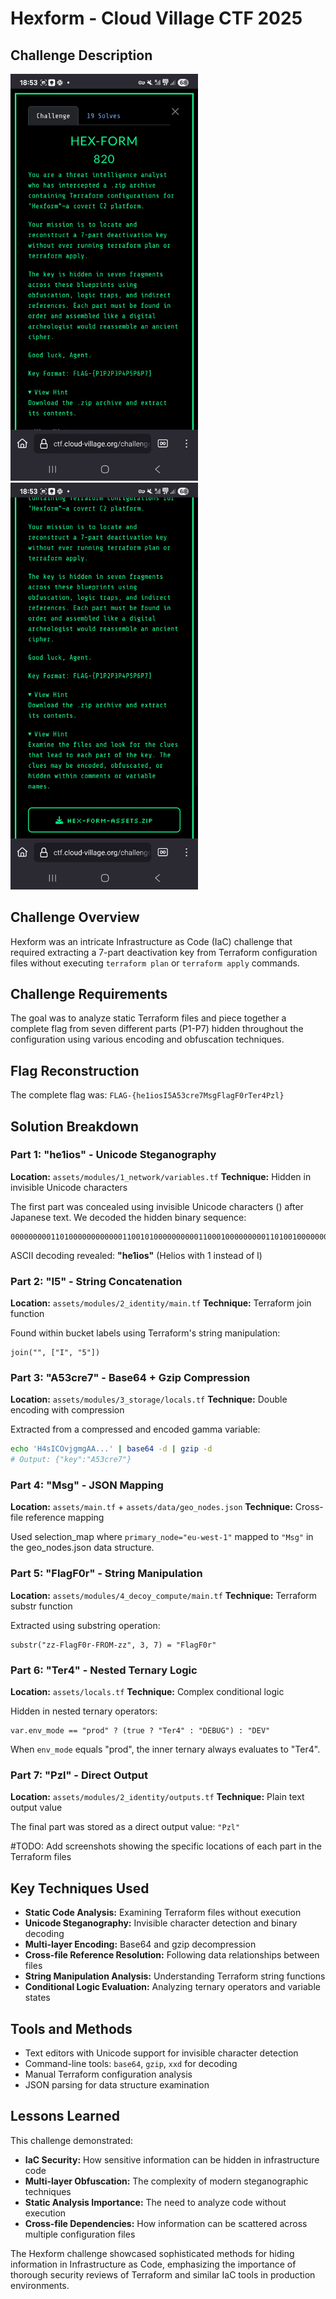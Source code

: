 # Hexform - Cloud Village CTF 2025

## Challenge Description

<img src="./HEX-FORM_820pts_part1.jpg" width="300">
<img src="./HEX-FORM_820pts_part2.jpg" width="300">

## Challenge Overview

Hexform was an intricate Infrastructure as Code (IaC) challenge that required extracting a 7-part deactivation key from Terraform configuration files without executing `terraform plan` or `terraform apply` commands.

## Challenge Requirements

The goal was to analyze static Terraform files and piece together a complete flag from seven different parts (P1-P7) hidden throughout the configuration using various encoding and obfuscation techniques.

## Flag Reconstruction

The complete flag was: `FLAG-{he1iosI5A53cre7MsgFlagF0rTer4Pzl}`

## Solution Breakdown

### Part 1: "he1ios" - Unicode Steganography
**Location:** `assets/modules/1_network/variables.tf`
**Technique:** Hidden in invisible Unicode characters

The first part was concealed using invisible Unicode characters (⁢⁣) after Japanese text. We decoded the hidden binary sequence:
```
000000000110100000000000011001010000000000110001000000000110100100000000011011110000000001110011
```

ASCII decoding revealed: **"he1ios"** (Helios with 1 instead of l)

### Part 2: "I5" - String Concatenation
**Location:** `assets/modules/2_identity/main.tf`
**Technique:** Terraform join function

Found within bucket labels using Terraform's string manipulation:
```hcl
join("", ["I", "5"])
```

### Part 3: "A53cre7" - Base64 + Gzip Compression
**Location:** `assets/modules/3_storage/locals.tf`
**Technique:** Double encoding with compression

Extracted from a compressed and encoded gamma variable:
```bash
echo 'H4sICOvjgmgAA...' | base64 -d | gzip -d
# Output: {"key":"A53cre7"}
```

### Part 4: "Msg" - JSON Mapping
**Location:** `assets/main.tf` + `assets/data/geo_nodes.json`
**Technique:** Cross-file reference mapping

Used selection_map where `primary_node="eu-west-1"` mapped to `"Msg"` in the geo_nodes.json data structure.

### Part 5: "FlagF0r" - String Manipulation  
**Location:** `assets/modules/4_decoy_compute/main.tf`
**Technique:** Terraform substr function

Extracted using substring operation:
```hcl
substr("zz-FlagF0r-FROM-zz", 3, 7) = "FlagF0r"
```

### Part 6: "Ter4" - Nested Ternary Logic
**Location:** `assets/locals.tf`
**Technique:** Complex conditional logic

Hidden in nested ternary operators:
```hcl
var.env_mode == "prod" ? (true ? "Ter4" : "DEBUG") : "DEV"
```

When `env_mode` equals "prod", the inner ternary always evaluates to "Ter4".

### Part 7: "Pzl" - Direct Output
**Location:** `assets/modules/2_identity/outputs.tf`
**Technique:** Plain text output value

The final part was stored as a direct output value: `"Pzl"`

#TODO: Add screenshots showing the specific locations of each part in the Terraform files

## Key Techniques Used

- **Static Code Analysis:** Examining Terraform files without execution
- **Unicode Steganography:** Invisible character detection and binary decoding
- **Multi-layer Encoding:** Base64 and gzip decompression
- **Cross-file Reference Resolution:** Following data relationships between files
- **String Manipulation Analysis:** Understanding Terraform string functions
- **Conditional Logic Evaluation:** Analyzing ternary operators and variable states

## Tools and Methods

- Text editors with Unicode support for invisible character detection
- Command-line tools: `base64`, `gzip`, `xxd` for decoding
- Manual Terraform configuration analysis
- JSON parsing for data structure examination

## Lessons Learned

This challenge demonstrated:
- **IaC Security:** How sensitive information can be hidden in infrastructure code
- **Multi-layer Obfuscation:** The complexity of modern steganographic techniques
- **Static Analysis Importance:** The need to analyze code without execution
- **Cross-file Dependencies:** How information can be scattered across multiple configuration files

The Hexform challenge showcased sophisticated methods for hiding information in Infrastructure as Code, emphasizing the importance of thorough security reviews of Terraform and similar IaC tools in production environments.